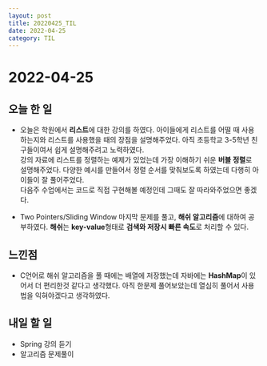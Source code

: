 ```yaml
---
layout: post
title: 20220425_TIL
date: 2022-04-25
category: TIL
---
```


# 2022-04-25

## 오늘 한 일

- 오늘은 학원에서 **리스트**에 대한 강의를 하였다. 아이들에게 리스트를 어떨 때 사용하는지와 리스트를 사용했을 때의 장점을 설명해주었다. 아직 초등학교 3-5학년 친구들이여서 쉽게 설명해주려고 노력하였다. <br>강의 자료에 리스트를 정렬하는 예제가 있었는데 가장 이해하기 쉬운 **버블 정렬**로 설명해주었다. 다양한 예시를 만들어서 정렬 순서를 맞춰보도록 하였는데 다행히 아이들이 잘 풀어주었다. <br>다음주 수업에서는 코드로 직접 구현해볼 예정인데 그때도 잘 따라와주었으면 좋겠다.
  <br>

- Two Pointers/Sliding Window 마지막 문제를 풀고, **해쉬 알고리즘**에 대하여 공부하였다. **해쉬**는 **key-value**형태로 **검색와 저장시 빠른 속도**로 처리할 수 있다.

## 느낀점

- C언어로 해쉬 알고리즘을 풀 때에는 배열에 저장했는데 자바에는 **HashMap**이 있어서 더 편리한것 같다고 생각했다. 아직 한문제 풀어보았는데 열심히 풀어서 사용법을 익혀야겠다고 생각하였다.

## 내일 할 일

- Spring 강의 듣기
- 알고리즘 문제풀이
